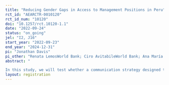 ```yaml
---
title: "Reducing Gender Gaps in Access to Management Positions in Peru"
rct_id: "AEARCTR-0010120"
rct_id_num: "10120"
doi: "10.1257/rct.10120-1.1"
date: "2022-09-24"
status: "on_going"
jel: "I2, J16"
start_year: "2022-09-23"
end_year: "2024-12-31"
pi: "Jonathan Davis"
pi_other: "Renata LemosWorld Bank; Ciro AvitabileWorld Bank; Ana María  MuñozWorld Bank"
abstract: "
In this study, we will test whether a communication strategy designed to encourage female candidates who are eligible to apply for management positions can reduce the gender gap in school management.  Our setting is Peru’s Concurso de Acceso 2022 (henceforth, contest). This is a centralized system for allocating school management positions.  While all eligible candidates will receive the same number of messages, women in the treatment arm will receive more detailed text messages designed to encourage them to apply for the contest. In addition to the standard information, these text messages will provide information designed to encourage them to apply (e.g. emphasizing that they meet the requirements, providing examples of women who were hired in previous contests, or quotes about a women’s children being proud of her after being hired). "
layout: registration
---
```


